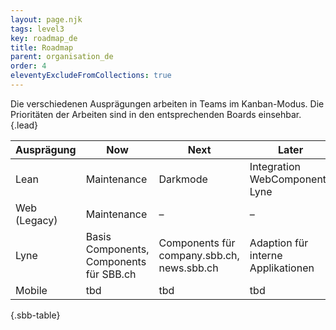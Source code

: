 ```yaml
---
layout: page.njk
tags: level3
key: roadmap_de
title: Roadmap
parent: organisation_de
order: 4
eleventyExcludeFromCollections: true
---
```


Die verschiedenen Ausprägungen arbeiten in Teams im Kanban-Modus. Die Prioritäten der Arbeiten sind in den entsprechenden Boards einsehbar. {.lead}

<sbb-table-wrapper>

| Ausprägung             | Now                                                            | Next                                                        | Later                                                       |
|------------------------|----------------------------------------------------------------|-------------------------------------------------------------|-------------------------------------------------------------|
| Lean                   | Maintenance                                                    | Darkmode                                                    | Integration WebComponents Lyne                              |
| Web (Legacy)           | Maintenance                                                    | –                                                           | –                                                           |
| Lyne                   | Basis Components, Components für SBB.ch                        | Components für company.sbb.ch, news.sbb.ch                  | Adaption für interne Applikationen                          |
| Mobile                 | tbd                                                            | tbd                                                         | tbd                                                         |


{.sbb-table}

</sbb-table-wrapper>